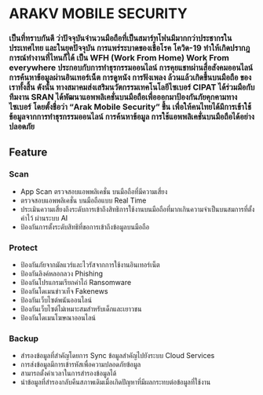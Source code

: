 # ARAKV MOBILE SECURITY
### เป็นที่ทราบกันดี ว่าปัจจุบันจำนวนมือถือที่เป็นสมาร์ทโฟนมีมากกว่าประชากรในประเทศไทย และในยุคปัจจุบัน การแพร่ระบาดของเชื้อโรค โควิด-19 ทำให้เกิดปรากฎการณ์ทำงานที่ไหนก็ได้ เป็น WFH (Work From Home) Work From everywhere ประกอบกับการทำธุรกรรมออนไลน์ การคุยแชทผ่านสื่อสังคมออนไลน์ การค้นหาข้อมูลผ่านอินเทอร์เน็ต การดูหนัง การฟังเพลง ล้วนแล้วเกิดขึ้นบนมือถือ ของเราทั้งสิ้น ดังนั้น ทางสมาคมส่งเสริมนวัตกรรมเทคโนโลยีไซเบอร์ CIPAT ได้ร่วมมือกับทีมงาน SRAN ได้พัฒนาแอพพลิเคชั่นบนมือถือเพื่อออกมาป้องกันภัยคุกคามทางไซเบอร์ โดยตั้งชื่อว่า “Arak Mobile Security” ขึ้น เพื่อให้คนไทยได้มีการเข้าใช้ข้อมูลจากการทำธุรกรรมออนไลน์ การค้นหาข้อมูล การใช้แอพพลิเคชั่นบนมือถือได้อย่างปลอดภัย

## Feature
### Scan
* App Scan ตรวจสอบแอพพลิเคชั่น บนมือถือที่มีความเสี่ยง
* ตรวจสอบแอพพลิเคชั่น บนมือถือแบบ Real Time
* ประเมินความเสี่ยงถึงระดับการเข้าถึงสิทธิการใช้งานบนมือถือที่มากเกินความจำเป็นบนสมการที่ตั้งค่าไว้ ผ่านระบบ AI
* ป้องกันการตั้งระดับสิทธิที่ขอการเข้าถึงข้อมูลบนมือถือ

### Protect
* ป้องกันภัยจากมัลแวร์และไวรัสจากการใช้งานอินเทอร์เน็ต
* ป้องกันลิงค์หลอกลวง Phishing
* ป้องกันโปรแกรมเรียกค่าไถ่ Ransomware
* ป้องกันโดเมนข่าวเท็จ Fakenews
* ป้องกันเว็บไซต์พนันออนไลน์
* ป้องกันเว็บไซต์ไม่เหมาะสมสำหรับเด็กและเยาวชน
* ป้องกันโดเมนโฆษณาออนไลน์

### Backup
* สำรองข้อมูลที่สำคัญโดยการ Sync ข้อมูลสำคัญไปยังระบบ Cloud Services
* การส่งข้อมูลมีการเข้ารหัสเพื่อความปลอดภัยข้อมูล
* สามารถตั้งค่าเวลาในการสำรองข้อมูลได้
* นำข้อมูลที่สำรองกลับคืนสภาพเดิมเมื่อเกิดปัญหาที่มีผลกระทบต่อข้อมูลที่ใช้งาน
<!--
**ArakV/ArakV** is a ✨ _special_ ✨ repository because its `README.md` (this file) appears on your GitHub profile.

Here are some ideas to get you started:

- 🔭 I’m currently working on ...
- 🌱 I’m currently learning ...
- 👯 I’m looking to collaborate on ...
- 🤔 I’m looking for help with ...
- 💬 Ask me about ...
- 📫 How to reach me: ...
- 😄 Pronouns: ...
- ⚡ Fun fact: ...
-->
